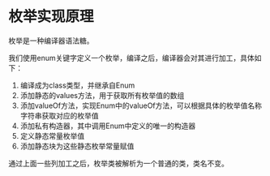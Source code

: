 # 枚举实现原理

枚举是一种编译器语法糖。

我们使用enum关键字定义一个枚举，编译之后，编译器会对其进行加工，具体如下：
1. 编译成为class类型，并继承自Enum
2. 添加静态的values方法，用于获取所有枚举值的数组
3. 添加valueOf方法，实现Enum中的valueOf方法，可以根据具体的枚举值名称字符串获取对应的枚举值
4. 添加私有构造器，其中调用Enum中定义的唯一的构造器
5. 定义静态常量枚举值
6. 添加静态块为这些静态枚举常量赋值

通过上面一些列加工之后，枚举类被解析为一个普通的类，类名不变。